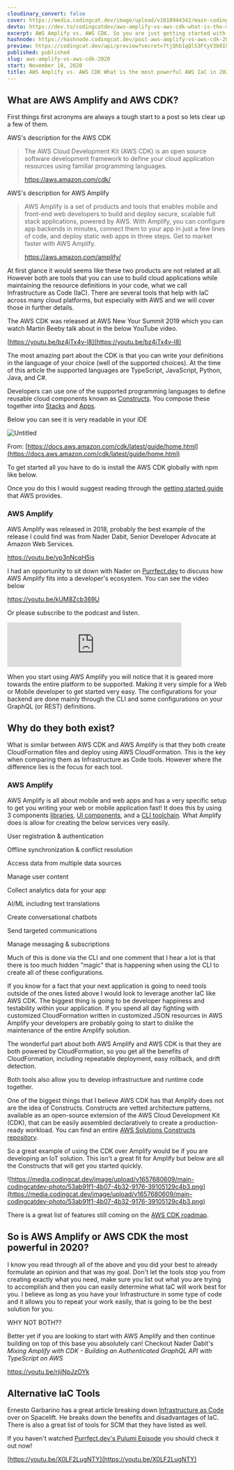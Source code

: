```yaml
---
cloudinary_convert: false
cover: https://media.codingcat.dev/image/upload/v1618944342/main-codingcatdev-photo/y7qzlepeu5tmeezlxef6.png
devto: https://dev.to/codingcatdev/aws-amplify-vs-aws-cdk-what-is-the-most-powerful-aws-iac-in-2020-1e1a
excerpt: AWS Amplify vs. AWS CDK. So you are just getting started with your next project and can't figure out what IaC to start with, lets compare two of AWS's most popular.
hashnode: https://hashnode.codingcat.dev/post-aws-amplify-vs-aws-cdk-2020
preview: https://codingcat.dev/api/preview?secret=7tjQhb1qQlS3FtyV3b0I&selectionType=post&selectionSlug=aws-amplify-vs-aws-cdk-2020&_id=b414a85e4b984834a02ba53a7e6e7143
published: published
slug: aws-amplify-vs-aws-cdk-2020
start: November 18, 2020
title: AWS Amplify vs. AWS CDK What is the most powerful AWS IaC in 2020?
---
```


## What are AWS Amplify and AWS CDK?

First things first acronyms are always a tough start to a post so lets clear up a few of them.

AWS's description for the AWS CDK

> The AWS Cloud Development Kit (AWS CDK) is an open source software development framework to define your cloud application resources using familiar programming languages.
>
> https://aws.amazon.com/cdk/

AWS's description for AWS Amplify

> AWS Amplify is a set of products and tools that enables mobile and front-end web developers to build and deploy secure, scalable full stack applications, powered by AWS. With Amplify, you can configure app backends in minutes, connect them to your app in just a few lines of code, and deploy static web apps in three steps. Get to market faster with AWS Amplify.
>
> https://aws.amazon.com/amplify/

At first glance it would seems like these two products are not related at all. However both are tools that you can use to build cloud applications while maintaining the resource definitions in your code, what we call Infrastructure as Code (IaC). There are several tools that help with IaC across many cloud platforms, but especially with AWS and we will cover those in further details.

The AWS CDK was released at AWS New Your Summit 2019 which you can watch Martin Beeby talk about in the below YouTube video.

[https://youtu.be/bz4jTx4v-l8](https://youtu.be/bz4jTx4v-l8)

The most amazing part about the CDK is that you can write your definitions in the language of your choice (well of the supported choices). At the time of this article the supported languages are TypeScript, JavaScript, Python, Java, and C#.

Developers can use one of the supported programming languages to define reusable cloud components known as [Constructs](https://docs.aws.amazon.com/cdk/latest/guide/constructs.html). You compose these together into [Stacks](https://docs.aws.amazon.com/cdk/latest/guide/stacks.html) and [Apps](https://docs.aws.amazon.com/cdk/latest/guide/apps.html).

Below you can see it is very readable in your IDE

![Untitled](https://media.codingcat.dev/image/upload/v1657680609/main-codingcatdev-photo/5fa49430-ba9b-4c2c-929c-f8fbb0829012.png)

From: [https://docs.aws.amazon.com/cdk/latest/guide/home.html](https://docs.aws.amazon.com/cdk/latest/guide/home.html)

To get started all you have to do is install the AWS CDK globally with npm like below.

Once you do this I would suggest reading through the [getting started guide](https://docs.aws.amazon.com/cdk/latest/guide/getting_started.html) that AWS provides.

### AWS Amplify

AWS Amplify was released in 2018, probably the best example of the release I could find was from Nader Dabit, Senior Developer Advocate at Amazon Web Services.

https://youtu.be/yp3nNcqH5is

I had an opportunity to sit down with Nader on [Purrfect.dev](https://codingcat.dev/podcasts/0-10-amplify-with-nader-dabit/) to discuss how AWS Amplify fits into a developer's ecosystem. You can see the video below

https://youtu.be/kUM8Zcb369U

Or please subscribe to the podcast and listen.

<iframe src="https://anchor.fm/purrfect-dev/embed/episodes/0-10---Amplify-with-Nader-Dabit-edvjpb/a-a3lu891" width="400px" height="102px" frameborder="0" scrolling="no"></iframe>

When you start using AWS Amplify you will notice that it is geared more towards the entire platform to be supported. Making it very simple for a Web or Mobile developer to get started very easy. The configurations for your backend are done mainly through the CLI and some configurations on your GraphQL (or REST) definitions.

## Why do they both exist?

What is similar between AWS CDK and AWS Amplify is that they both create CloudFormation files and deploy using AWS CloudFormation. This is the key when comparing them as Infrastructure as Code tools. However where the difference lies is the focus for each tool.

### AWS Amplify

AWS Amplify is all about mobile and web apps and has a very specific setup to get you writing your web or mobile application fast! It does this by using 3 components [libraries](https://aws.amazon.com/amplify/features/#Libraries), [UI components](https://aws.amazon.com/amplify/features/#UI_components), and a [CLI toolchain](https://aws.amazon.com/amplify/features/#CLI_toolchain). What Amplify does is allow for creating the below services very easily.

User registration & authentication

Offline synchronization & conflict resolution

Access data from multiple data sources

Manage user content

Collect analytics data for your app

AI/ML including text translations

Create conversational chatbots

Send targeted communications

Manage messaging & subscriptions

Much of this is done via the CLI and one comment that I hear a lot is that there is too much hidden "magic" that is happening when using the CLI to create all of these configurations.

If you know for a fact that your next application is going to need tools outside of the ones listed above I would look to leverage another IaC like AWS CDK. The biggest thing is going to be developer happiness and testability within your application. If you spend all day fighting with customized CloudFormation written in customized JSON resources in AWS Amplify your developers are probably going to start to dislike the maintenance of the entire Amplify solution.

The wonderful part about both AWS Amplify and AWS CDK is that they are both powered by CloudFormation, so you get all the benefits of CloudFormation, including repeatable deployment, easy rollback, and drift detection.

Both tools also allow you to develop infrastructure and runtime code together.

One of the biggest things that I believe AWS CDK has that Amplify does not are the idea of Constructs. Constructs are vetted architecture patterns, available as an open-source extension of the AWS Cloud Development Kit (CDK), that can be easily assembled declaratively to create a production-ready workload. You can find an entire [AWS Solutions Constructs repository](https://aws.amazon.com/solutions/constructs/patterns/).

So a great example of using the CDK over Amplify would be if you are developing an IoT solution. This isn't a great fit for Amplify but below are all the Constructs that will get you started quickly.

![https://media.codingcat.dev/image/upload/v1657680609/main-codingcatdev-photo/53ab91f1-4b07-4b32-9176-39105129c4b3.png](https://media.codingcat.dev/image/upload/v1657680609/main-codingcatdev-photo/53ab91f1-4b07-4b32-9176-39105129c4b3.png)

There is a great list of features still coming on the [AWS CDK roadmap](https://github.com/orgs/aws/projects/7).

## So is AWS Amplify or AWS CDK the most powerful in 2020?

I know you read through all of the above and you did your best to already formulate an opinion and that was my goal. Don't let the tools stop you from creating exactly what you need, make sure you list out what you are trying to accomplish and then you can easily determine what IaC will work best for you. I believe as long as you have your Infrastructure in some type of code and it allows you to repeat your work easily, that is going to be the best solution for you.

WHY NOT BOTH??

Better yet if you are looking to start with AWS Amplify and then continue building on top of this base you absolutely can! Checkout Nader Dabit's _Mixing Amplify with CDK - Building an Authenticated GraphQL API with TypeScript on AWS_

https://youtu.be/rjiiNpJzOYk

## Alternative IaC Tools

Ernesto Garbarino has a great article breaking down [Infrastructure as Code](https://spacelift.io/blog/infrastructure-as-code) over on Spacelift. He breaks down the benefits and disadvantages of IaC. There is also a great list of tools for SCM that they have listed as well.

If you haven't watched [Purrfect.dev's Pulumi Episode](https://codingcat.dev/podcasts/infrastructure-as-code-with-pulumi/) you should check it out now!

[https://youtu.be/X0LF2LugNTY](https://youtu.be/X0LF2LugNTY)
